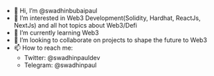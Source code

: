 - 👋 Hi, I’m @swadhinbubaipaul
- 👀 I’m interested in Web3 Development(Solidity, Hardhat, ReactJs, NextJs) and all hot topics about Web3/Defi
- 🌱 I’m currently learning Web3
- 💞️ I’m looking to collaborate on projects to shape the future to Web3
- 📫 How to reach me:
  - Twitter: @swadhinpauldev
  - Telegram: @swadhinpaul

<!---
swadhinbubaipaul/swadhinbubaipaul is a ✨ special ✨ repository because its `README.md` (this file) appears on your GitHub profile.
You can click the Preview link to take a look at your changes.
--->

